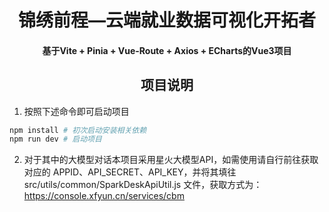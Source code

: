 <h1 align="center">锦绣前程—云端就业数据可视化开拓者</h2>

<h4 align="center">基于Vite + Pinia + Vue-Route + Axios + ECharts的Vue3项目</h3> 

<h2 align="center">项目说明</h3> 

1. 按照下述命令即可启动项目

```bash
npm install	# 初次启动安装相关依赖
npm run dev	# 启动项目
```

2. 对于其中的大模型对话本项目采用星火大模型API，如需使用请自行前往获取对应的 APPID、API_SECRET、API_KEY，并将其填往 src/utils/common/SparkDeskApiUtil.js 文件，获取方式为：https://console.xfyun.cn/services/cbm
